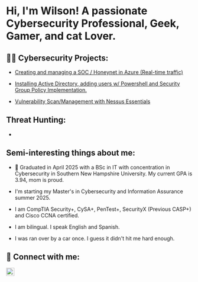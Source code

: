 <h1>Hi, I'm Wilson! A passionate Cybersecurity Professional, Geek, Gamer, and cat Lover.</h1>

<h2>👨‍💻 Cybersecurity Projects:</h2>

- [Creating and managing a SOC / Honeynet in Azure (Real-time traffic) ](https://github.com/art-wiju/Cloud-SOC-And-Honeynet)
 
- [Installing Active Directory, adding users w/ Powershell and Security Group Policy Implementation.](https://github.com/art-wiju/Active-Directory-Lab)

- [Vulnerability Scan/Management with Nessus Essentials](https://github.com/art-wiju/Nessus-Vulnerability-Management/)

<h2> Threat Hunting:</h2>

- 
 
<h2> Semi-interesting things about me: </h2>

- 📖 Graduated in April 2025 with a BSc in IT with concentration in Cybersecurity in Southern New Hampshire University. My current GPA is 3.94, mom is proud.

- I'm starting my Master's in Cybersecurity and Information Assurance summer 2025. 

- I am CompTIA Security+, CySA+, PenTest+, SecurityX (Previous CASP+) and Cisco CCNA certified. 

- I am bilingual. I speak English and Spanish.

- I was ran over by a car once. I guess it didn't hit me hard enough. 

<h2> 🤳 Connect with me:</h2>

[<img align="left" alt="WilsonArteaga | LinkedIn" width="22px" src="https://cdn.jsdelivr.net/npm/simple-icons@v3/icons/linkedin.svg" />][linkedin]

[linkedin]: https://www.linkedin.com/in/wilson-arteaga-villalobos/

<!--
**art-wiju/art-wiju** is a ✨ _special_ ✨ repository because its `README.md` (this file) appears on your GitHub profile.

Here are some ideas to get you started:

- 🔭 I’m currently working on ...
- 🌱 I’m currently learning ...
- 👯 I’m looking to collaborate on ...
- 🤔 I’m looking for help with ...
- 💬 Ask me about ...
- 📫 How to reach me: ...
- 😄 Pronouns: ...
- ⚡ Fun fact: ...

[twitter]: https://twitter.com/
[youtube]: https://www.youtube.com/c/
[instagram]: https://www.instagram.com/

[<img align="left" alt="WilsonArteaga | YouTube" width="22px" src="https://cdn.jsdelivr.net/npm/simple-icons@v3/icons/youtube.svg" />][youtube]
[<img align="left" alt="WilsonArteaga | Twitter" width="22px" src="https://cdn.jsdelivr.net/npm/simple-icons@v3/icons/twitter.svg" />][twitter]
[<img align="left" alt="WilsonArteaga | Instagram" width="22px" src="https://cdn.jsdelivr.net/npm/simple-icons@v3/icons/instagram.svg" />][instagram]
-->
